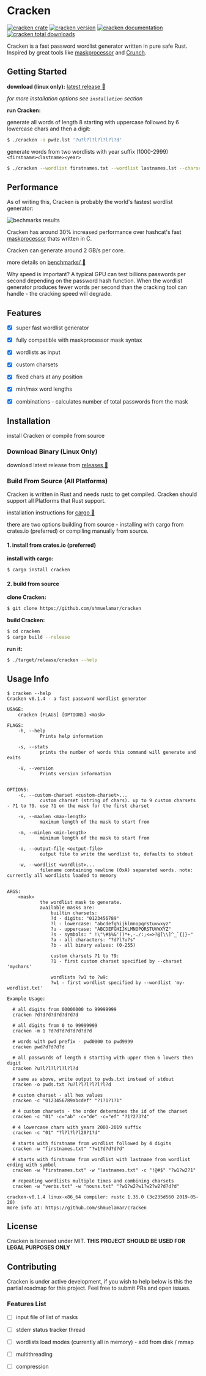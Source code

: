 # Cracken
[![cracken crate](https://img.shields.io/crates/v/cracken)](https://crates.io/crates/cracken)
[![cracken version](https://img.shields.io/crates/l/cracken)](https://crates.io/crates/cracken)
[![cracken documentation](https://img.shields.io/docsrs/cracken)](https://docs.rs/cracken)
[![cracken total downloads](https://img.shields.io/crates/d/cracken)](https://crates.io/crates/cracken)

Cracken is a fast password wordlist generator written in pure safe Rust. Inspired by great tools like [maskprocessor][mp] and [Crunch][crunch].


## Getting Started

**download (linux only):** [latest release 🔗][releases]

*for more installation options see `installation` section*

**run Cracken:**

generate all words of length 8 starting with uppercase followed by 6 lowercase chars and then a digit:

```bash
$ ./cracken -o pwdz.lst '?u?l?l?l?l?l?l?d'
```

generate words from two wordlists with year suffix (1000-2999) `<firstname><lastname><year>`

```bash
$ ./cracken --wordlist firstnames.txt --wordlist lastnames.lst --charset '12' '?w1?w2?1?d?d?d'
```


## Performance

As of writing this, Cracken is probably the world's fastest wordlist generator:

![bechmarks results](./benchmarks/bench-results.svg)

Cracken has around 30% increased performance over hashcat's fast [maskprocessor][mp] thats written in C.

Cracken can generate around 2 GB/s per core.

more details on [benchmarks/ 🔗](./benchmarks/README.md)

Why speed is important? A typical GPU can test billions passwords per second depending on the password hash function.
When the wordlist generator produces fewer words per second than the cracking tool can handle - the cracking speed will degrade.


## Features

* [x] super fast wordlist generator
* [x] fully compatible with maskprocessor mask syntax
* [x] wordlists as input
* [x] custom charsets
* [x] fixed chars at any position
* [x] min/max word lengths
* [x] combinations - calculates number of total passwords from the mask


## Installation

install Cracken or compile from source


### Download Binary (Linux Only)

download latest release from [releases 🔗][releases]

### Build From Source (All Platforms)

Cracken is written in Rust and needs rustc to get compiled. Cracken should support all Platforms that Rust support.

installation instructions for [cargo 🔗][rustc-installation]

there are two options building from source - installing with cargo from crates.io (preferred) or compiling manually from source.


#### 1. install from crates.io (preferred)

**install with cargo:**

```bash
$ cargo install cracken
```

#### 2. build from source


**clone Cracken:**

```bash
$ git clone https://github.com/shmuelamar/cracken
```

**build Cracken:**

```bash
$ cd cracken
$ cargo build --release
```

**run it:**

```bash
$ ./target/release/cracken --help
```


## Usage Info


```
$ cracken --help
Cracken v0.1.4 - a fast password wordlist generator 

USAGE:
    cracken [FLAGS] [OPTIONS] <mask>

FLAGS:
    -h, --help       
            Prints help information

    -s, --stats      
            prints the number of words this command will generate and exits

    -V, --version    
            Prints version information


OPTIONS:
    -c, --custom-charset <custom-charset>...    
            custom charset (string of chars). up to 9 custom charsets - ?1 to ?9. use ?1 on the mask for the first charset

    -x, --maxlen <max-length>                   
            maximum length of the mask to start from

    -m, --minlen <min-length>                   
            minimum length of the mask to start from

    -o, --output-file <output-file>             
            output file to write the wordlist to, defaults to stdout

    -w, --wordlist <wordlist>...                
            filename containing newline (0xA) separated words. note: currently all wordlists loaded to memory


ARGS:
    <mask>    
            the wordlist mask to generate.
            available masks are:
                builtin charsets:
                ?d - digits: "0123456789"
                ?l - lowercase: "abcdefghijklmnopqrstuvwxyz"
                ?u - uppercase: "ABCDEFGHIJKLMNOPQRSTUVWXYZ"
                ?s - symbols: " !\"\#$%&'()*+,-./:;<=>?@[\\]^_`{|}~"
                ?a - all characters: "?d?l?u?s"
                ?b - all binary values: (0-255)
            
                custom charsets ?1 to ?9:
                ?1 - first custom charset specified by --charset 'mychars'
            
                wordlists ?w1 to ?w9:
                ?w1 - first wordlist specified by --wordlist 'my-wordlist.txt'

Example Usage:

  # all digits from 00000000 to 99999999
  cracken ?d?d?d?d?d?d?d?d

  # all digits from 0 to 99999999
  cracken -m 1 ?d?d?d?d?d?d?d?d

  # words with pwd prefix - pwd0000 to pwd9999
  cracken pwd?d?d?d?d

  # all passwords of length 8 starting with upper then 6 lowers then digit
  cracken ?u?l?l?l?l?l?l?d

  # same as above, write output to pwds.txt instead of stdout
  cracken -o pwds.txt ?u?l?l?l?l?l?l?d

  # custom charset - all hex values
  cracken -c "0123456789abcdef" "?1?1?1?1"

  # 4 custom charsets - the order determines the id of the charset
  cracken -c "01" -c="ab" -c="de" -c="ef" "?1?2?3?4"

  # 4 lowercase chars with years 2000-2019 suffix
  cracken -c "01" "?l?l?l?l20?1?d"

  # starts with firstname from wordlist followed by 4 digits
  cracken -w "firstnames.txt" "?w1?d?d?d?d"

  # starts with firstname from wordlist with lastname from wordlist ending with symbol
  cracken -w "firstnames.txt" -w "lastnames.txt" -c "!@#$" "?w1?w2?1"

  # repeating wordlists multiple times and combining charsets
  cracken -w "verbs.txt" -w "nouns.txt" "?w1?w2?w1?w2?w2?d?d?d"

cracken-v0.1.4 linux-x86_64 compiler: rustc 1.35.0 (3c235d560 2019-05-20)
more info at: https://github.com/shmuelamar/cracken
```


## License

Cracken is licensed under MIT. **THIS PROJECT SHOULD BE USED FOR LEGAL PURPOSES ONLY**


## Contributing

Cracken is under active development, if you wish to help below is this the partial roadmap for this project.
Feel free to submit PRs and open issues.

### Features List

* [ ] input file of list of masks
* [ ] stderr status tracker thread
* [ ] wordlists load modes (currently all in memory) - add from disk / mmap
* [ ] multithreading
* [ ] compression


[mp]: https://hashcat.net/wiki/doku.php?id=maskprocessor
[crunch]: https://github.com/crunchsec/crunch
[releases]: https://github.com/shmuelamar/cracken/releases
[rustc-installation]: https://www.rust-lang.org/tools/install
